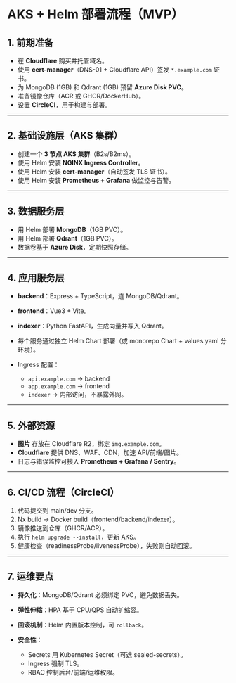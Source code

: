 # AKS + Helm 部署流程（MVP）

## 1. 前期准备

- 在 **Cloudflare** 购买并托管域名。
- 使用 **cert-manager**（DNS-01 + Cloudflare API）签发 `*.example.com` 证书。
- 为 MongoDB (1GB) 和 Qdrant (1GB) 预留 **Azure Disk PVC**。
- 准备镜像仓库（ACR 或 GHCR/DockerHub）。
- 设置 **CircleCI**，用于构建与部署。

---

## 2. 基础设施层（AKS 集群）

- 创建一个 **3 节点 AKS 集群**（B2s/B2ms）。
- 使用 Helm 安装 **NGINX Ingress Controller**。
- 使用 Helm 安装 **cert-manager**（自动签发 TLS 证书）。
- 使用 Helm 安装 **Prometheus + Grafana** 做监控与告警。

---

## 3. 数据服务层

- 用 Helm 部署 **MongoDB**（1GB PVC）。
- 用 Helm 部署 **Qdrant**（1GB PVC）。
- 数据卷基于 **Azure Disk**，定期快照存储。

---

## 4. 应用服务层

- **backend**：Express + TypeScript，连 MongoDB/Qdrant。
- **frontend**：Vue3 + Vite。
- **indexer**：Python FastAPI，生成向量并写入 Qdrant。
- 每个服务通过独立 Helm Chart 部署（或 monorepo Chart + values.yaml 分环境）。
- Ingress 配置：

  - `api.example.com` → backend
  - `app.example.com` → frontend
  - `indexer` → 内部访问，不暴露外网。

---

## 5. 外部资源

- **图片** 存放在 Cloudflare R2，绑定 `img.example.com`。
- **Cloudflare** 提供 DNS、WAF、CDN，加速 API/前端/图片。
- 日志与错误监控可接入 **Prometheus + Grafana / Sentry**。

---

## 6. CI/CD 流程（CircleCI）

1. 代码提交到 main/dev 分支。
2. Nx build → Docker build（frontend/backend/indexer）。
3. 镜像推送到仓库（GHCR/ACR）。
4. 执行 `helm upgrade --install`，更新 AKS。
5. 健康检查（readinessProbe/livenessProbe），失败则自动回滚。

---

## 7. 运维要点

- **持久化**：MongoDB/Qdrant 必须绑定 PVC，避免数据丢失。
- **弹性伸缩**：HPA 基于 CPU/QPS 自动扩缩容。
- **回滚机制**：Helm 内置版本控制，可 `rollback`。
- **安全性**：

  - Secrets 用 Kubernetes Secret（可选 sealed-secrets）。
  - Ingress 强制 TLS。
  - RBAC 控制后台/前端/运维权限。
